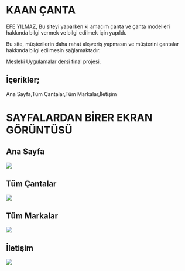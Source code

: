 # KAAN ÇANTA

EFE YILMAZ, Bu siteyi yaparken ki amacım çanta ve çanta modelleri hakkında bilgi vermek ve bilgi edilmek için yapıldı.

 Bu site, müşterilerin daha rahat alışveriş yapmasın ve müşterini çantalar hakkında bilgi edilmesin sağlamaktadır.

 Mesleki Uygulamalar dersi final projesi.

 İçerikler;
 -
Ana Sayfa,Tüm Çantalar,Tüm Markalar,İletişim


# SAYFALARDAN BİRER EKRAN GÖRÜNTÜSÜ
 Ana Sayfa 
 -
<img src="https://github.com/user-attachments/assets/c38008dd-4eac-4d74-896b-4bd4a321dfb5"/>

Tüm Çantalar
-
<img src="https://github.com/user-attachments/assets/0963cecf-0994-4f0f-8396-bf488372f1db"/>

Tüm Markalar
-
<img src="https://github.com/user-attachments/assets/0963cecf-0994-4f0f-8396-bf488372f1db"/>

İletişim
-
<img src="https://github.com/user-attachments/assets/9cb32fa7-f29c-48ac-869c-f3f8968a350c"/>
